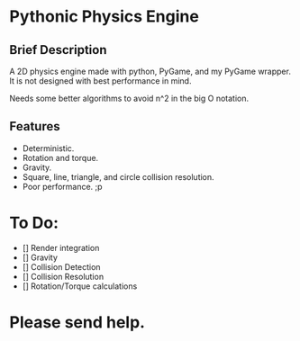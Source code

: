# Pythonic Physics Engine

## Brief Description
A 2D physics engine made with python, PyGame, and my PyGame wrapper.
It is not designed with best performance in mind.

Needs some better algorithms to avoid n^2 in the big O notation.

## Features
* Deterministic.
* Rotation and torque.
* Gravity.
* Square, line, triangle, and circle collision resolution.
* Poor performance. ;p


# To Do:
- [] Render integration
- [] Gravity
- [] Collision Detection
- [] Collision Resolution
- [] Rotation/Torque calculations




# Please send help.
